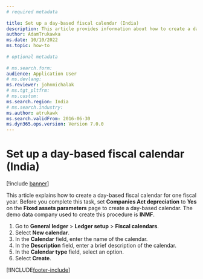 ```yaml
--- 
# required metadata 
 
title: Set up a day-based fiscal calendar (India)
description: This article provides information about how to create a day-based fiscal calendar for one fiscal year. 
author: AdamTrukawka
ms.date: 10/10/2022
ms.topic: how-to 
 
# optional metadata 
 
# ms.search.form:   
audience: Application User 
# ms.devlang:  
ms.reviewer: johnmichalak
# ms.tgt_pltfrm:  
# ms.custom:  
ms.search.region: India
# ms.search.industry: 
ms.author: atrukawk
ms.search.validFrom: 2016-06-30 
ms.dyn365.ops.version: Version 7.0.0 
---
```

# Set up a day-based fiscal calendar (India)

[!include [banner](../../includes/banner.md)]

This article explains how to create a day-based fiscal calendar for one fiscal year. Before you complete this task, set **Companies Act depreciation** to **Yes** on the **Fixed assets parameters** page to create a day-based calendar. The demo data company used to create this procedure is **INMF**.

1. Go to **General ledger** > **Ledger setup** > **Fiscal calendars**.
2. Select **New calendar**.
3. In the **Calendar** field, enter the name of the calendar.
4. In the **Description** field, enter a brief description of the calendar.
5. In the **Calendar type** field, select an option.
6. Select **Create**.



[!INCLUDE[footer-include](../../../includes/footer-banner.md)]

